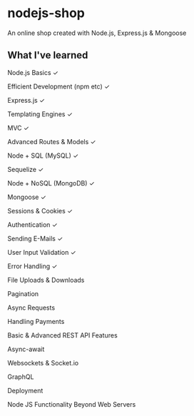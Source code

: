 # nodejs-shop

An online shop created with Node.js, Express.js & Mongoose

## What I've learned

Node.js Basics &check;

Efficient Development (npm etc) &check;

Express.js &check;

Templating Engines &check;

MVC &check;

Advanced Routes & Models &check;

Node + SQL (MySQL) &check;

Sequelize &check;

Node + NoSQL (MongoDB) &check;

Mongoose &check;

Sessions & Cookies &check;

Authentication &check;

Sending E-Mails &check;

User Input Validation &check;

Error Handling &check;

File Uploads & Downloads

Pagination

Async Requests

Handling Payments

Basic & Advanced REST API Features

Async-await

Websockets & Socket.io

GraphQL

Deployment

Node JS Functionality Beyond Web Servers
